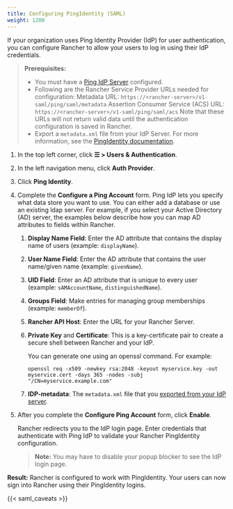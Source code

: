 ```yaml
---
title: Configuring PingIdentity (SAML)
weight: 1200
---
```


If your organization uses Ping Identity Provider (IdP) for user authentication, you can configure Rancher to allow your users to log in using their IdP credentials.

>**Prerequisites:**
>
>- You must have a [Ping IdP Server](https://www.pingidentity.com/) configured.
>- Following are the Rancher Service Provider URLs needed for configuration:
Metadata URL: `https://<rancher-server>/v1-saml/ping/saml/metadata`
Assertion Consumer Service (ACS) URL: `https://<rancher-server>/v1-saml/ping/saml/acs`
Note that these URLs will not return valid data until the authentication configuration is saved in Rancher.
>- Export a `metadata.xml` file from your IdP Server. For more information, see the [PingIdentity documentation](https://documentation.pingidentity.com/pingfederate/pf83/index.shtml#concept_exportingMetadata.html).

1.	In the top left corner, click **☰ > Users & Authentication**.
1. In the left navigation menu, click **Auth Provider**.
1. Click **Ping Identity**.
1.	Complete the **Configure a Ping Account** form. Ping IdP lets you specify what data store you want to use. You can either add a database or use an existing ldap server. For example, if you select your Active Directory (AD) server, the examples below describe how you can map AD attributes to fields within Rancher.

    1. **Display Name Field**: Enter the AD attribute that contains the display name of users (example: `displayName`).

	1. **User Name Field**: Enter the AD attribute that contains the user name/given name (example: `givenName`).

    1. **UID Field**: Enter an AD attribute that is unique to every user (example: `sAMAccountName`, `distinguishedName`).

    1. **Groups Field**: Make entries for managing group memberships (example: `memberOf`).

    1. **Rancher API Host**: Enter the URL for your Rancher Server.

	1. **Private Key** and **Certificate**: This is a key-certificate pair to create a secure shell between Rancher and your IdP.

        You can generate one using an openssl command. For example:

        ```
        openssl req -x509 -newkey rsa:2048 -keyout myservice.key -out myservice.cert -days 365 -nodes -subj "/CN=myservice.example.com"
        ```
    1. **IDP-metadata**: The `metadata.xml` file that you [exported from your IdP server](https://documentation.pingidentity.com/pingfederate/pf83/index.shtml#concept_exportingMetadata.html).


1. After you complete the **Configure Ping Account** form, click **Enable**.

    Rancher redirects you to the IdP login page. Enter credentials that authenticate with Ping IdP to validate your Rancher PingIdentity configuration.

    >**Note:** You may have to disable your popup blocker to see the IdP login page.

**Result:** Rancher is configured to work with PingIdentity. Your users can now sign into Rancher using their PingIdentity logins.

{{< saml_caveats >}}
